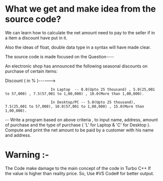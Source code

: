 # What we get and make idea from the source code?

We can learn how to calculate the net amount need to pay to the seller if in a item a discount have put in it.

Also the ideas of  float, double data type in a syntax will have made clear.

The source code is made focused on the Question----

An electronic shop has announced the following seasonal discounts on purchase of certain items:

Discount ( in % )------>

                         In Laptop  -- 0.0(Upto 25 thousand) , 5.0(25,001 to 57,000) , 7.5(57,001 to 1,00,000) , 10.0(More than 1,00,000).

                         In Desktop/PC -- 5.0(Upto 25 thousand), 7.5(25,001 to 57,000), 10.0(57,001 to 1,00,000) , 15.0(More than 1,00,000).

-- Write a program based on above criteria , to input name, address, amount of purchase and the type of purchase ( 'L' for Laptop & 'C' for Desktop ). Compute and print the net amount to be paid by a customer with his name and address.

# Warning :-

The Code make damage to the main concept of the code in Turbo C++ If the value is higher than reality price. So, Use #VS Code# for better output.



